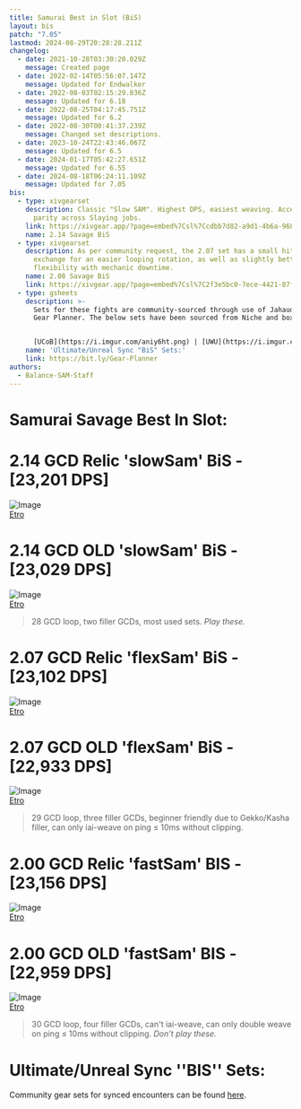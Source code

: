 ```yaml
---
title: Samurai Best in Slot (BiS)
layout: bis
patch: "7.05"
lastmod: 2024-08-29T20:28:28.211Z
changelog:
  - date: 2021-10-28T03:30:20.029Z
    message: Created page
  - date: 2022-02-14T05:56:07.147Z
    message: Updated for Endwalker
  - date: 2022-08-03T02:15:29.836Z
    message: Updated for 6.18
  - date: 2022-08-25T04:17:45.751Z
    message: Updated for 6.2
  - date: 2022-08-30T00:41:37.239Z
    message: Changed set descriptions.
  - date: 2023-10-24T22:43:46.067Z
    message: Updated for 6.5
  - date: 2024-01-17T05:42:27.651Z
    message: Updated for 6.55
  - date: 2024-08-18T06:24:11.109Z
    message: Updated for 7.05
bis:
  - type: xivgearset
    description: Classic "Slow SAM". Highest DPS, easiest weaving. Accessories have
      parity across Slaying jobs.
    link: https://xivgear.app/?page=embed%7Csl%7Ccdbb7d82-a9d1-4b6a-9687-087159474b75
    name: 2.14 Savage BiS
  - type: xivgearset
    description: As per community request, the 2.07 set has a small hit in DPS in
      exchange for an easier looping rotation, as well as slightly better
      flexibility with mechanic downtime.
    name: 2.08 Savage BiS
    link: https://xivgear.app/?page=embed%7Csl%7C2f3e5bc0-7ece-4421-87f2-b9620573c212
  - type: gsheets
    description: >-
      Sets for these fights are community-sourced through use of Jahaudant's
      Gear Planner. The below sets have been sourced from Niche and boxer.


      [UCoB](https://i.imgur.com/aniy6ht.png) | [UWU](https://i.imgur.com/QEmLdA9.png) | [TEA](https://i.imgur.com/2awgvoO.png) | [DSR](https://i.imgur.com/wHvW0JZ.png) | [TOP](https://i.imgur.com/AhgK3CY.png)
    name: 'Ultimate/Unreal Sync "BiS" Sets:'
    link: https://bit.ly/Gear-Planner
authors:
  - Balance-SAM-Staff
---
```

# Samurai Savage Best In Slot:

#  2.14 GCD **Relic** 'slowSam' BiS - [23,201 DPS]
![Image](https://i.imgur.com/sV82POF.png)  
[Etro](https://etro.gg/gearset/74252e32-cab1-4d8b-8068-c37926353ac9)

#  2.14 GCD **OLD** 'slowSam' BiS - [23,029 DPS]
![Image](https://i.imgur.com/UPSCNEi.png)  
[Etro](https://etro.gg/gearset/6086e5c2-52bc-4c6c-83cb-39cfbbf3a93b)


> 28 GCD loop, two filler GCDs, most used sets. *Play these.*



#  2.07 GCD Relic 'flexSam' BiS - [23,102 DPS]
![Image](https://i.imgur.com/LBwKTOk.png)  
[Etro](https://etro.gg/gearset/0e5ae40a-6641-4118-9500-15199b423228)

# 2.07 GCD OLD 'flexSam' BiS - [22,933 DPS]


![Image](https://i.imgur.com/6XFULa7.png)  
[Etro](https://etro.gg/gearset/faf5f375-e9b4-4a29-ac62-99c30355f69b)

> 29 GCD loop, three filler GCDs, beginner friendly due to Gekko/Kasha filler, can only iai-weave on ping ≤ 10ms without clipping.


#  2.00 GCD Relic 'fastSam' BIS - [23,156 DPS]
![Image](https://i.imgur.com/Omn3wCW.png)  
[Etro](https://etro.gg/gearset/53b1f776-8d5f-4969-9cbf-6153f5228c9d)

#  2.00 GCD OLD 'fastSam' BIS - [22,959 DPS]
![Image](https://i.imgur.com/WpfHWKr.png)  
[Etro](https://etro.gg/gearset/7a512a2f-b1ea-42fd-86b4-13bff52b4f2d)
> 30 GCD loop, four filler GCDs, can't iai-weave, can only double weave on ping ≤ 10ms without clipping. *Don't play these.*



# Ultimate/Unreal Sync ''BIS'' Sets:
Community gear sets for synced encounters can be found [here](https://bit.ly/Community-BIS).

